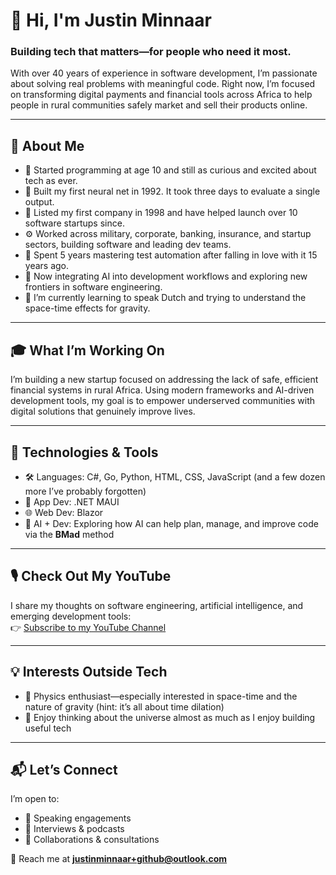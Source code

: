 # 👋 Hi, I'm Justin Minnaar

### Building tech that matters—for people who need it most.

With over 40 years of experience in software development, I’m passionate about solving real problems with meaningful code. Right now, I’m focused on transforming digital payments and financial tools across Africa to help people in rural communities safely market and sell their products online.

---

## 🚀 About Me

- 🧒 Started programming at age 10 and still as curious and excited about tech as ever.
- 🧠 Built my first neural net in 1992. It took three days to evaluate a single output.
- 🏢 Listed my first company in 1998 and have helped launch over 10 software startups since.
- ⚙️ Worked across military, corporate, banking, insurance, and startup sectors, building software and leading dev teams.
- 🧪 Spent 5 years mastering test automation after falling in love with it 15 years ago.
- 🤖 Now integrating AI into development workflows and exploring new frontiers in software engineering.
- 🌱 I’m currently learning to speak Dutch and trying to understand the space-time effects for gravity.

---

## 🎓 What I’m Working On

I’m building a new startup focused on addressing the lack of safe, efficient financial systems in rural Africa. Using modern frameworks and AI-driven development tools, my goal is to empower underserved communities with digital solutions that genuinely improve lives.

---

## 🧪 Technologies & Tools

- 🛠️ Languages: C#, Go, Python, HTML, CSS, JavaScript (and a few dozen more I’ve probably forgotten)
- 📱 App Dev: .NET MAUI
- 🌐 Web Dev: Blazor
- 🧠 AI + Dev: Exploring how AI can help plan, manage, and improve code via the **BMad** method

---

## 🎙️ Check Out My YouTube

I share my thoughts on software engineering, artificial intelligence, and emerging development tools:  
👉 [Subscribe to my YouTube Channel](https://www.youtube.com/@JustinMinnaar)

---

## 💡 Interests Outside Tech

- 🧲 Physics enthusiast—especially interested in space-time and the nature of gravity (hint: it’s all about time dilation)
- 🔭 Enjoy thinking about the universe almost as much as I enjoy building useful tech

---

## 📬 Let’s Connect

I’m open to:

- 🎤 Speaking engagements  
- 📝 Interviews & podcasts  
- 🤝 Collaborations & consultations  

📧 Reach me at **justinminnaar+github@outlook.com**
